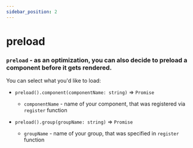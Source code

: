 ```yaml
---
sidebar_position: 2
---
```


# preload

### `preload` - as an optimization, you can also decide to preload a component before it gets rendered.

You can select what you'd like to load:
- `preload().component(componentName: string)` => `Promise`

  - `componentName` - name of your component, that was registered via `register` function
  
- `preload().group(groupName: string)` => `Promise`

  - `groupName` - name of your group, that was specified in `register` function
